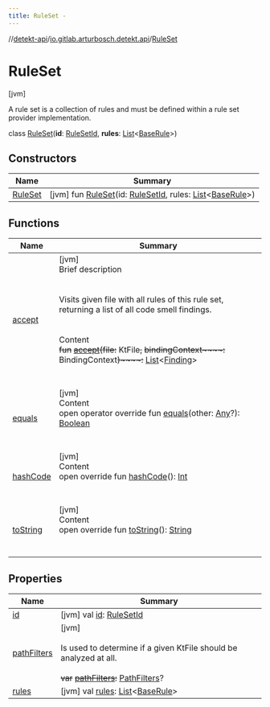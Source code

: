 ```yaml
---
title: RuleSet -
---
```

//[detekt-api](../../index.md)/[io.gitlab.arturbosch.detekt.api](../index.md)/[RuleSet](index.md)



# RuleSet  
 [jvm] 

A rule set is a collection of rules and must be defined within a rule set provider implementation.

class [RuleSet](index.md)(**id**: [RuleSetId](../index.md#io.gitlab.arturbosch.detekt.api/RuleSetId///PointingToDeclaration/), **rules**: [List](https://kotlinlang.org/api/latest/jvm/stdlib/kotlin.collections/-list/index.html)<[BaseRule](../../io.gitlab.arturbosch.detekt.api.internal/-base-rule/index.md)>)   


## Constructors  
  
|  Name|  Summary| 
|---|---|
| [RuleSet](-rule-set.md)|  [jvm] fun [RuleSet](-rule-set.md)(id: [RuleSetId](../index.md#io.gitlab.arturbosch.detekt.api/RuleSetId///PointingToDeclaration/), rules: [List](https://kotlinlang.org/api/latest/jvm/stdlib/kotlin.collections/-list/index.html)<[BaseRule](../../io.gitlab.arturbosch.detekt.api.internal/-base-rule/index.md)>)   <br>


## Functions  
  
|  Name|  Summary| 
|---|---|
| [accept](accept.md)| [jvm]  <br>Brief description  <br><br><br>Visits given file with all rules of this rule set, returning a list of all code smell findings.<br><br>  <br>Content  <br>~~fun~~ [~~accept~~](accept.md)~~(~~~~file~~~~:~~ KtFile~~,~~ ~~bindingContext~~~~:~~ BindingContext~~)~~~~:~~ [List](https://kotlinlang.org/api/latest/jvm/stdlib/kotlin.collections/-list/index.html)<[Finding](../-finding/index.md)>  <br><br><br>
| [equals](../../io.gitlab.arturbosch.detekt.api.internal/-simple-notification/index.md#kotlin/Any/equals/#kotlin.Any?/PointingToDeclaration/)| [jvm]  <br>Content  <br>open operator override fun [equals](../../io.gitlab.arturbosch.detekt.api.internal/-simple-notification/index.md#kotlin/Any/equals/#kotlin.Any?/PointingToDeclaration/)(other: [Any](https://kotlinlang.org/api/latest/jvm/stdlib/kotlin/-any/index.html)?): [Boolean](https://kotlinlang.org/api/latest/jvm/stdlib/kotlin/-boolean/index.html)  <br><br><br>
| [hashCode](../../io.gitlab.arturbosch.detekt.api.internal/-simple-notification/index.md#kotlin/Any/hashCode/#/PointingToDeclaration/)| [jvm]  <br>Content  <br>open override fun [hashCode](../../io.gitlab.arturbosch.detekt.api.internal/-simple-notification/index.md#kotlin/Any/hashCode/#/PointingToDeclaration/)(): [Int](https://kotlinlang.org/api/latest/jvm/stdlib/kotlin/-int/index.html)  <br><br><br>
| [toString](../../io.gitlab.arturbosch.detekt.api.internal/-path-filters/-companion/index.md#kotlin/Any/toString/#/PointingToDeclaration/)| [jvm]  <br>Content  <br>open override fun [toString](../../io.gitlab.arturbosch.detekt.api.internal/-path-filters/-companion/index.md#kotlin/Any/toString/#/PointingToDeclaration/)(): [String](https://kotlinlang.org/api/latest/jvm/stdlib/kotlin/-string/index.html)  <br><br><br>


## Properties  
  
|  Name|  Summary| 
|---|---|
| [id](index.md#io.gitlab.arturbosch.detekt.api/RuleSet/id/#/PointingToDeclaration/)|  [jvm] val [id](index.md#io.gitlab.arturbosch.detekt.api/RuleSet/id/#/PointingToDeclaration/): [RuleSetId](../index.md#io.gitlab.arturbosch.detekt.api/RuleSetId///PointingToDeclaration/)   <br>
| [pathFilters](index.md#io.gitlab.arturbosch.detekt.api/RuleSet/pathFilters/#/PointingToDeclaration/)|  [jvm] <br><br>Is used to determine if a given KtFile should be analyzed at all.<br><br>~~var~~ [~~pathFilters~~](index.md#io.gitlab.arturbosch.detekt.api/RuleSet/pathFilters/#/PointingToDeclaration/)~~:~~ [PathFilters](../../io.gitlab.arturbosch.detekt.api.internal/-path-filters/index.md)?   <br>
| [rules](index.md#io.gitlab.arturbosch.detekt.api/RuleSet/rules/#/PointingToDeclaration/)|  [jvm] val [rules](index.md#io.gitlab.arturbosch.detekt.api/RuleSet/rules/#/PointingToDeclaration/): [List](https://kotlinlang.org/api/latest/jvm/stdlib/kotlin.collections/-list/index.html)<[BaseRule](../../io.gitlab.arturbosch.detekt.api.internal/-base-rule/index.md)>   <br>

